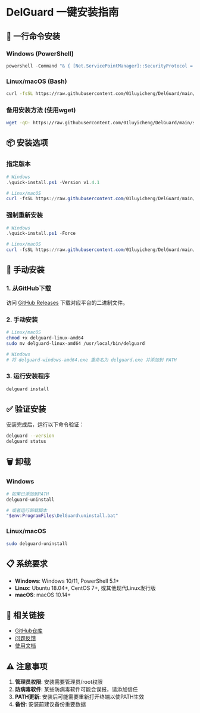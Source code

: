 # DelGuard 一键安装指南

## 🚀 一行命令安装

### Windows (PowerShell)
```powershell
powershell -Command "& { [Net.ServicePointManager]::SecurityProtocol = [Net.SecurityProtocolType]::Tls12; Invoke-WebRequest -Uri 'https://raw.githubusercontent.com/01luyicheng/DelGuard/main/scripts/quick-install.ps1' -OutFile 'quick-install.ps1'; .\quick-install.ps1 }"
```

### Linux/macOS (Bash)
```bash
curl -fsSL https://raw.githubusercontent.com/01luyicheng/DelGuard/main/scripts/quick-install.sh | sudo bash
```

### 备用安装方法 (使用wget)
```bash
wget -qO- https://raw.githubusercontent.com/01luyicheng/DelGuard/main/scripts/quick-install.sh | sudo bash
```

## 📦 安装选项

### 指定版本
```powershell
# Windows
.\quick-install.ps1 -Version v1.4.1

# Linux/macOS
curl -fsSL https://raw.githubusercontent.com/01luyicheng/DelGuard/main/scripts/quick-install.sh | sudo bash -s -- --version v1.4.1
```

### 强制重新安装
```powershell
# Windows
.\quick-install.ps1 -Force

# Linux/macOS
curl -fsSL https://raw.githubusercontent.com/01luyicheng/DelGuard/main/scripts/quick-install.sh | sudo bash -s -- --force
```

## 🔧 手动安装

### 1. 从GitHub下载
访问 [GitHub Releases](https://github.com/01luyicheng/DelGuard/releases) 下载对应平台的二进制文件。

### 2. 手动安装
```bash
# Linux/macOS
chmod +x delguard-linux-amd64
sudo mv delguard-linux-amd64 /usr/local/bin/delguard

# Windows
# 将 delguard-windows-amd64.exe 重命名为 delguard.exe 并添加到 PATH
```

### 3. 运行安装程序
```bash
delguard install
```

## ✅ 验证安装

安装完成后，运行以下命令验证：

```bash
delguard --version
delguard status
```

## 🗑️ 卸载

### Windows
```powershell
# 如果已添加到PATH
delguard-uninstall

# 或者运行卸载脚本
"$env:ProgramFiles\DelGuard\uninstall.bat"
```

### Linux/macOS
```bash
sudo delguard-uninstall
```

## 📋 系统要求

- **Windows**: Windows 10/11, PowerShell 5.1+
- **Linux**: Ubuntu 18.04+, CentOS 7+, 或其他现代Linux发行版
- **macOS**: macOS 10.14+

## 🔗 相关链接

- [GitHub仓库](https://github.com/01luyicheng/DelGuard)
- [问题反馈](https://github.com/01luyicheng/DelGuard/issues)
- [使用文档](README.md)

## ⚠️ 注意事项

1. **管理员权限**: 安装需要管理员/root权限
2. **防病毒软件**: 某些防病毒软件可能会误报，请添加信任
3. **PATH更新**: 安装后可能需要重新打开终端以使PATH生效
4. **备份**: 安装前建议备份重要数据